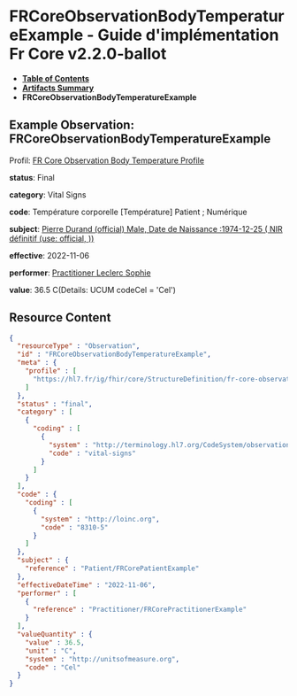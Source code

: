 # FRCoreObservationBodyTemperatureExample - Guide d'implémentation Fr Core v2.2.0-ballot

* [**Table of Contents**](toc.md)
* [**Artifacts Summary**](artifacts.md)
* **FRCoreObservationBodyTemperatureExample**

## Example Observation: FRCoreObservationBodyTemperatureExample

Profil: [FR Core Observation Body Temperature Profile](StructureDefinition-fr-core-observation-body-temperature.md)

**status**: Final

**category**: Vital Signs

**code**: Température corporelle [Température] Patient ; Numérique

**subject**: [Pierre Durand (official) Male, Date de Naissance :1974-12-25 ( NIR définitif (use: official, ))](Patient-FRCorePatientExample.md)

**effective**: 2022-11-06

**performer**: [Practitioner Leclerc Sophie](Practitioner-FRCorePractitionerExample.md)

**value**: 36.5 C(Details: UCUM codeCel = 'Cel')



## Resource Content

```json
{
  "resourceType" : "Observation",
  "id" : "FRCoreObservationBodyTemperatureExample",
  "meta" : {
    "profile" : [
      "https://hl7.fr/ig/fhir/core/StructureDefinition/fr-core-observation-body-temperature"
    ]
  },
  "status" : "final",
  "category" : [
    {
      "coding" : [
        {
          "system" : "http://terminology.hl7.org/CodeSystem/observation-category",
          "code" : "vital-signs"
        }
      ]
    }
  ],
  "code" : {
    "coding" : [
      {
        "system" : "http://loinc.org",
        "code" : "8310-5"
      }
    ]
  },
  "subject" : {
    "reference" : "Patient/FRCorePatientExample"
  },
  "effectiveDateTime" : "2022-11-06",
  "performer" : [
    {
      "reference" : "Practitioner/FRCorePractitionerExample"
    }
  ],
  "valueQuantity" : {
    "value" : 36.5,
    "unit" : "C",
    "system" : "http://unitsofmeasure.org",
    "code" : "Cel"
  }
}

```
